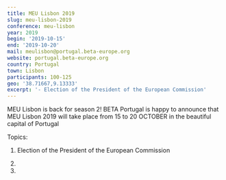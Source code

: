 ```yaml
---
title: MEU Lisbon 2019
slug: meu-lisbon-2019
conference: meu-lisbon
year: 2019
begin: '2019-10-15'
end: '2019-10-20'
mail: meulisbon@portugal.beta-europe.org
website: portugal.beta-europe.org
country: Portugal
town: Lisbon
participants: 100-125
geo: '38.71667,9.13333'
excerpt: '- Election of the President of the European Commission'
---
```

MEU Lisbon is back for season 2! BETA Portugal is happy to announce that MEU Lisbon 2019 will take place from 15 to 20 OCTOBER in the beautiful capital of Portugal

Topics:

1. Election of the President of the European Commission

2.

3.
